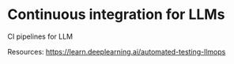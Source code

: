 # Continuous integration for LLMs

CI pipelines for LLM

Resources: https://learn.deeplearning.ai/automated-testing-llmops